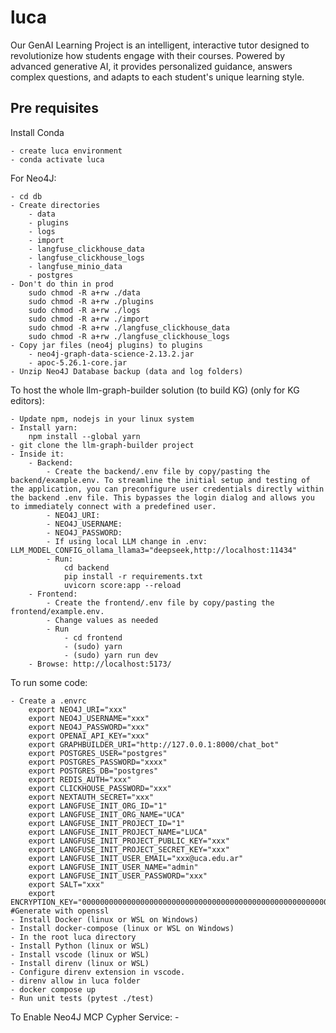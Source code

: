# luca

Our GenAI Learning Project is an intelligent, interactive tutor designed to revolutionize how students engage with their courses. Powered by advanced generative AI, it provides personalized guidance, answers complex questions, and adapts to each student's unique learning style. 

## Pre requisites

Install Conda

    - create luca environment
    - conda activate luca

For Neo4J:

    - cd db
    - Create directories 
        - data
        - plugins
        - logs
        - import
        - langfuse_clickhouse_data
        - langfuse_clickhouse_logs
        - langfuse_minio_data
        - postgres
    - Don't do thin in prod
        sudo chmod -R a+rw ./data
        sudo chmod -R a+rw ./plugins
        sudo chmod -R a+rw ./logs
        sudo chmod -R a+rw ./import
        sudo chmod -R a+rw ./langfuse_clickhouse_data
        sudo chmod -R a+rw ./langfuse_clickhouse_logs
    - Copy jar files (neo4j plugins) to plugins
        - neo4j-graph-data-science-2.13.2.jar
        - apoc-5.26.1-core.jar
    - Unzip Neo4J Database backup (data and log folders)


To host the whole llm-graph-builder solution (to build KG) (only for KG editors):

    - Update npm, nodejs in your linux system
    - Install yarn:
        npm install --global yarn
    - git clone the llm-graph-builder project
    - Inside it:
        - Backend:
            - Create the backend/.env file by copy/pasting the backend/example.env. To streamline the initial setup and testing of the application, you can preconfigure user credentials directly within the backend .env file. This bypasses the login dialog and allows you to immediately connect with a predefined user.
            - NEO4J_URI: 
            - NEO4J_USERNAME:
            - NEO4J_PASSWORD:
            - If using local LLM change in .env: LLM_MODEL_CONFIG_ollama_llama3="deepseek,http://localhost:11434"
            - Run:
                cd backend
                pip install -r requirements.txt
                uvicorn score:app --reload
        - Frontend:
            - Create the frontend/.env file by copy/pasting the frontend/example.env.
            - Change values as needed
            - Run
                - cd frontend
                - (sudo) yarn
                - (sudo) yarn run dev
        - Browse: http://localhost:5173/

To run some code:

    - Create a .envrc
        export NEO4J_URI="xxx"
        export NEO4J_USERNAME="xxx"
        export NEO4J_PASSWORD="xxx"
        export OPENAI_API_KEY="xxx"
        export GRAPHBUILDER_URI="http://127.0.0.1:8000/chat_bot"
        export POSTGRES_USER="postgres"
        export POSTGRES_PASSWORD="xxxx"
        export POSTGRES_DB="postgres"
        export REDIS_AUTH="xxx"
        export CLICKHOUSE_PASSWORD="xxx"
        export NEXTAUTH_SECRET="xxx"
        export LANGFUSE_INIT_ORG_ID="1"
        export LANGFUSE_INIT_ORG_NAME="UCA"
        export LANGFUSE_INIT_PROJECT_ID="1"
        export LANGFUSE_INIT_PROJECT_NAME="LUCA"
        export LANGFUSE_INIT_PROJECT_PUBLIC_KEY="xxx"
        export LANGFUSE_INIT_PROJECT_SECRET_KEY="xxx"
        export LANGFUSE_INIT_USER_EMAIL="xxx@uca.edu.ar"
        export LANGFUSE_INIT_USER_NAME="admin"
        export LANGFUSE_INIT_USER_PASSWORD="xxx"
        export SALT="xxx" 
        export ENCRYPTION_KEY="0000000000000000000000000000000000000000000000000000000000000000" #Generate with openssl
    - Install Docker (linux or WSL on Windows)
    - Install docker-compose (linux or WSL on Windows)
    - In the root luca directory
    - Install Python (linux or WSL)
    - Install vscode (linux or WSL)
    - Install direnv (linux or WSL)
    - Configure direnv extension in vscode.
    - direnv allow in luca folder
    - docker compose up
    - Run unit tests (pytest ./test)
    
To Enable Neo4J MCP Cypher Service:
    - 